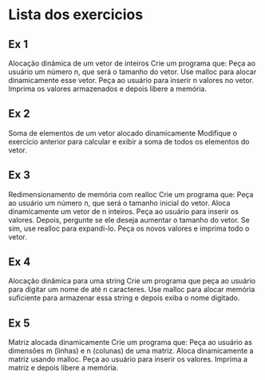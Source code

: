 # Lista dos exercicios

## Ex 1
Alocação dinâmica de um vetor de inteiros
Crie um programa que:
Peça ao usuário um número n, que será o tamanho do vetor.
Use malloc para alocar dinamicamente esse vetor.
Peça ao usuário para inserir n valores no vetor.
Imprima os valores armazenados e depois libere a memória.

## Ex 2
Soma de elementos de um vetor alocado dinamicamente
Modifique o exercício anterior para calcular e exibir a soma de todos os elementos do vetor.

## Ex 3
Redimensionamento de memória com realloc
Crie um programa que:
Peça ao usuário um número n, que será o tamanho inicial do vetor.
Aloca dinamicamente um vetor de n inteiros.
Peça ao usuário para inserir os valores.
Depois, pergunte se ele deseja aumentar o tamanho do vetor. Se sim, use realloc para expandi-lo.
Peça os novos valores e imprima todo o vetor.


## Ex 4
Alocação dinâmica para uma string
Crie um programa que peça ao usuário para digitar um nome de até n caracteres. Use malloc para alocar memória suficiente para armazenar essa string e depois exiba o nome digitado.

## Ex 5
Matriz alocada dinamicamente
Crie um programa que:
Peça ao usuário as dimensões m (linhas) e n (colunas) de uma matriz.
Aloca dinamicamente a matriz usando malloc.
Peça ao usuário para inserir os valores.
Imprima a matriz e depois libere a memória.

